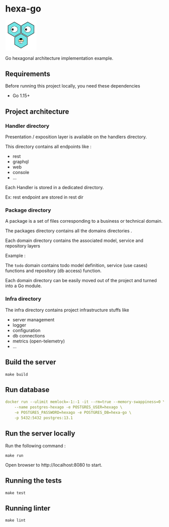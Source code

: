 # hexa-go

<img src="./logo.png" alt="logo" width="100">

Go hexagonal architecture implementation example.

## Requirements

Before running this project locally, you need these dependencies
- Go 1.15+

## Project architecture

### Handler directory

Presentation / exposition layer is available on the handlers directory.

This directory contains all endpoints like : 
- rest
- graphql
- web
- console
- ...

Each Handler is stored in a dedicated directory.

Ex: rest endpoint are stored in rest dir

### Package directory

A package is a set of files corresponding to a business or technical domain.

The packages directory contains all the domains directories .

Each domain directory contains the associated model, service and repository layers

Example :

The `todo` domain contains todo model definition, service (use cases) functions and repository (db access) function.

Each domain directory can be easily moved out of the project and turned into a Go module.

### Infra directory

The infra directory contains project infrastructure stuffs like
- server management
- logger
- configuration
- db connections
- metrics (open-telemetry)
- ...

## Build the server

```
make build
```

## Run database

```yaml
docker run --ulimit memlock=-1:-1 -it --rm=true --memory-swappiness=0 \
    --name postgres-hexago -e POSTGRES_USER=hexago \
    -e POSTGRES_PASSWORD=hexago -e POSTGRES_DB=hexa-go \
    -p 5432:5432 postgres:13.1
```

## Run the server locally

Run the following command :

```
make run
```

Open browser to http://localhost:8080 to start.

## Running the tests

```
make test
```

## Running linter

```
make lint
```